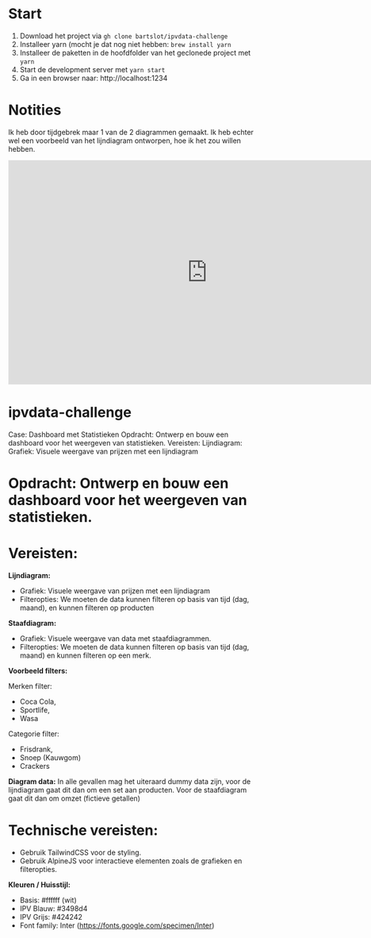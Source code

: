 # Start
1. Download het project via `gh clone bartslot/ipvdata-challenge`
2. Installeer yarn (mocht je dat nog niet hebben: `brew install yarn`
3. Installeer de paketten in de hoofdfolder van het geclonede project met `yarn`
4. Start de development server met `yarn start`
5. Ga in een browser naar: http://localhost:1234

# Notities
Ik heb door tijdgebrek maar 1 van de 2 diagrammen gemaakt. Ik heb echter wel een voorbeeld van het lijndiagram ontworpen, hoe ik het zou willen hebben.
<iframe style="border: 1px solid rgba(0, 0, 0, 0.1);" width="800" height="450" src="https://www.figma.com/embed?embed_host=share&url=https%3A%2F%2Fwww.figma.com%2Fdesign%2FSSIcYLPoniBbrUqVNe2jyS%2FEditable-Charts-UI-Kit-for-Dashboard-Design-%255BFree%255D-(Community)%3Fnode-id%3D204-98%26t%3DJjeNPlDRaaPwzdGm-1" allowfullscreen></iframe>

# ipvdata-challenge
Case: Dashboard met Statistieken Opdracht: Ontwerp en bouw een dashboard voor het weergeven van statistieken. Vereisten: Lijndiagram: Grafiek: Visuele weergave van prijzen met een lijndiagram 

# Opdracht: Ontwerp en bouw een dashboard voor het weergeven van statistieken.

# Vereisten:
**Lijndiagram:**
- Grafiek: Visuele weergave van prijzen met een lijndiagram
- Filteropties: We moeten de data kunnen filteren op basis van tijd (dag, maand), en kunnen filteren op producten

**Staafdiagram:**
- Grafiek: Visuele weergave van data met staafdiagrammen.
- Filteropties: We moeten de data kunnen filteren op basis van tijd (dag, maand) en kunnen filteren op een merk.

**Voorbeeld filters:**

Merken filter: 
- Coca Cola,
- Sportlife,
- Wasa

Categorie filter:
- Frisdrank,
- Snoep (Kauwgom)
- Crackers

**Diagram data:**
In alle gevallen mag het uiteraard dummy data zijn, voor de lijndiagram gaat dit dan om een set aan producten. 
Voor de staafdiagram gaat dit dan om omzet (fictieve getallen)

# Technische vereisten:
- Gebruik TailwindCSS voor de styling.
- Gebruik AlpineJS voor interactieve elementen zoals de grafieken en filteropties.

**Kleuren / Huisstijl:**
- Basis: #ffffff (wit)
- IPV Blauw: #3498d4
- IPV Grijs: #424242
- Font family: Inter (https://fonts.google.com/specimen/Inter)
